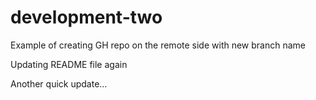 # development-two
Example of creating GH repo on the remote side with new branch name

Updating README file again

Another quick update...
